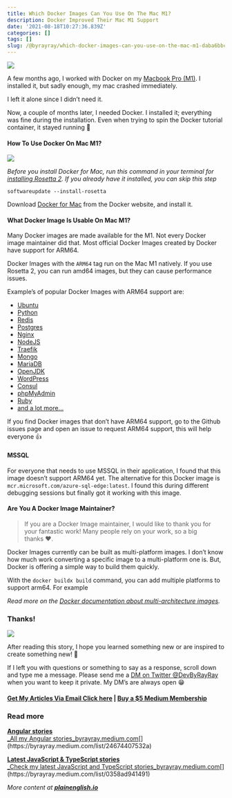 ```yaml
---
title: Which Docker Images Can You Use On The Mac M1?
description: Docker Improved Their Mac M1 Support
date: '2021-08-18T10:27:36.839Z'
categories: []
tags: []
slug: /@byrayray/which-docker-images-can-you-use-on-the-mac-m1-daba6bbc2dc5
---
```


![](/images/1__DKfSUf4B2__vIvDWAMsmQhA.jpeg)

A few months ago, I worked with Docker on my [Macbook Pro (M1)](https://www.amazon.com/dp/B08N5N6RSS/ref=fs_a_mbt2_us2). I installed it, but sadly enough, my mac crashed immediately.

I left it alone since I didn’t need it.

Now, a couple of months later, I needed Docker. I installed it; everything was fine during the installation. Even when trying to spin the Docker tutorial container, it stayed running 🥳

#### How To Use Docker On Mac M1?

![](/images/1__ocj7HTjW6LYM4F8T__ygVAQ.png)

_Before you install Docker for Mac, run this command in your terminal for_ [_installing Rosetta 2_](https://support.apple.com/en-us/HT211861)_. If you already have it installed, you can skip this step_

```
softwareupdate --install-rosetta
```

Download [Docker for Mac](https://docs.docker.com/desktop/mac/install/) from the Docker website, and install it.

#### **What Docker Image Is Usable On Mac M1?**

Many Docker images are made available for the M1. Not every Docker image maintainer did that. Most official Docker Images created by Docker have support for ARM64.

Docker Images with the `ARM64` tag run on the Mac M1 natively. If you use Rosetta 2, you can run amd64 images, but they can cause performance issues.

Example’s of popular Docker Images with ARM64 support are:

*   [Ubuntu](https://hub.docker.com/_/ubuntu)
*   [Python](https://hub.docker.com/_/python)
*   [Redis](https://hub.docker.com/_/redis)
*   [Postgres](https://hub.docker.com/_/postgres)
*   [Nginx](https://hub.docker.com/_/nginx)
*   [NodeJS](https://hub.docker.com/_/node)
*   [Traefik](https://hub.docker.com/_/traefik)
*   [Mongo](https://hub.docker.com/_/mongo)
*   [MariaDB](https://hub.docker.com/_/mariadb)
*   [OpenJDK](https://hub.docker.com/_/openjdk)
*   [WordPress](https://hub.docker.com/_/wordpress)
*   [Consul](https://hub.docker.com/_/consul)
*   [phpMyAdmin](https://hub.docker.com/_/phpmyadmin)
*   [Ruby](https://hub.docker.com/_/ruby)
*   [and a lot more…](https://hub.docker.com/search?q=&type=image&architecture=arm%2Carm64)

If you find Docker images that don’t have ARM64 support, go to the Github issues page and open an issue to request ARM64 support, this will help everyone 👍

#### **MSSQL**

For everyone that needs to use MSSQL in their application, I found that this image doesn’t support ARM64 yet. The alternative for this Docker image is `mcr.microsoft.com/azure-sql-edge:latest`. I found this during different debugging sessions but finally got it working with this image.

#### **Are You A Docker Image Maintainer?**

> If you are a Docker Image maintainer, I would like to thank you for your fantastic work! Many people rely on your work, so a big thanks ❤_️_.

Docker Images currently can be built as multi-platform images. I don’t know how much work converting a specific image to a multi-platform one is. But, Docker is offering a simple way to build them quickly.

With the `docker buildx build` command, you can add multiple platforms to support arm64. For example

_Read more on the_ [_Docker documentation about multi-architecture images_](https://docs.docker.com/desktop/multi-arch/#build-multi-arch-images-with-buildx)_._

### Thanks!

![](/images/0__Qay6DRNLz9jUR0UQ.jpg)

After reading this story, I hope you learned something new or are inspired to create something new! 🤗

If I left you with questions or something to say as a response, scroll down and type me a message. Please send me a [DM on Twitter @DevByRayRay](https://twitter.com/@devbyrayray) when you want to keep it private. My DM’s are always open 😁

#### [Get My Articles Via Email Click here](https://byrayray.medium.com/subscribe) | [Buy a $5 Medium Membership](https://byrayray.medium.com/subscribe)

### Read more

[**Angular stories**  
_All my Angular stories_byrayray.medium.com](https://byrayray.medium.com/list/24674407532a "https://byrayray.medium.com/list/24674407532a")[](https://byrayray.medium.com/list/24674407532a)

[**Latest JavaScript & TypeScript stories**  
_Check my latest JavaScript and TypeScript stories_byrayray.medium.com](https://byrayray.medium.com/list/0358ad941491 "https://byrayray.medium.com/list/0358ad941491")[](https://byrayray.medium.com/list/0358ad941491)

_More content at_ [**_plainenglish.io_**](http://plainenglish.io)